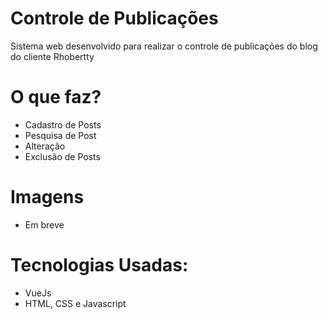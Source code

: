 # Controle de Publicações

Sistema web desenvolvido para realizar o controle de publicações do blog do cliente Rhobertty

# O que faz?

- Cadastro de Posts<br/>
- Pesquisa de Post
- Alteração
- Exclusão de Posts

# Imagens

- Em breve

# Tecnologias Usadas:

- VueJs
- HTML, CSS e Javascript
